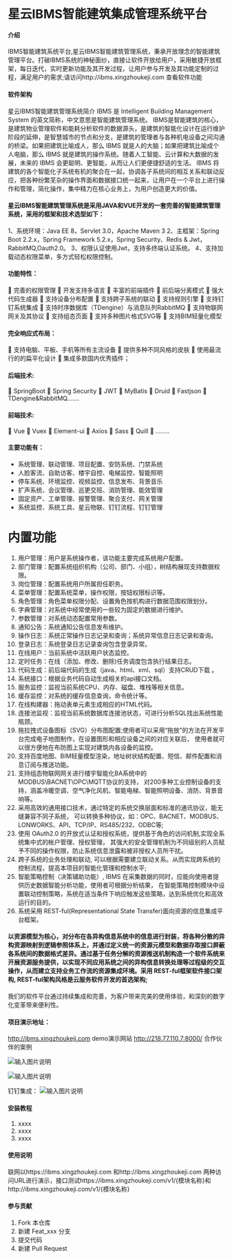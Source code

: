 #  星云IBMS智能建筑集成管理系统平台

#### 介绍
IBMS智能建筑系统平台,星云IBMS智能建筑管理系统，秉承开放理念的智能建筑管理平台。打破IBMS系统的神秘面纱，直接让软件开放给用户，采用敏捷开放框架，每日迭代，实时更新功能及其开发过程，让用户参与开发及其功能定制的过程，满足用户的需求;请访问http://ibms.xingzhoukeji.com 查看软件功能

#### 软件架构
星云IBMS智能建筑管理系统简介
IBMS 是 Intelligent Building Management System 的英文简称，中文意思是智能建筑管理系统。 IBMS是智能建筑的核心，是建筑物业管理软件和能耗分析软件的数据源头，是建筑的智能化设计在运行维护阶段的延伸，是智慧城市的节点和分支，是建筑的管理者与各种机电设备之间沟通的桥梁。如果把建筑比喻成人，那么 IBMS 就是人的大脑；如果把建筑比喻成个人电脑，那么 IBMS 就是建筑的操作系统。随着人工智能、云计算和大数据的发展，未来的 IBMS 会更聪明、更智能，从而让人们更便捷舒适的生活。 
IBMS 将建筑的各个智能化子系统有机的聚合在一起，协调各子系统间的相互关系和联动反应，把各种纷繁芜杂的操作界面和数据接口统一起来，让用户在一个平台上进行操作和管理，简化操作，集中精力在核心业务上，为用户创造更大的价值。 
 
#### 星云IBMS智能建筑管理系统是采用JAVA和VUE开发的一套完善的智能建筑管理系统，采用的框架和技术选型如下：
1、系统环境：Java EE 8，Servlet 3.0，Apache Maven 3
2、主框架：Spring Boot 2.2.x，Spring Framework 5.2.x，Spring Security、Redis & Jwt，RabbitMQ,Oauth2.0。
3、权限认证使用Jwt，支持多终端认证系统。
4、支持加载动态权限菜单，多方式轻松权限控制。

#### 功能特性：
	完善的权限管理
	开发支持多语言
	丰富的前端插件
	前后端分离模式
	强大代码生成器
	支持设备分布配置
	支持跨子系统的联动
	支持规则引擎
	支持钉钉系统集成
	支持时序数据库（TDengine）与消息队列RabbitMQ
	支持物联网网关及其协议
	支持组态页面
	支持多种图片格式SVG等
	支持BIM轻量化模型

#### 完全响应式布局：
	支持电脑、平板、手机等所有主流设备
	提供多种不同风格的皮肤
	使用最流行的的扁平化设计
	集成多款国内优秀插件；

#### 后端技术:
	SpringBoot
	Spring Security
	JWT
	MyBatis
	Druid
	Fastjson
	TDengine&RabbitMQ…….

#### 前端技术:
	Vue
	Vuex
	Element-ui
	Axios
	Sass
	Quill
	……..

#### 主要功能有：
* 系统管理、联动管理、项目配置、安防系统、门禁系统
* 人脸客流、自助访客、楼宇自控、电梯监控、智能照明
* 停车系统、环境监控、视频监控、信息发布、背景音乐
* 扩声系统、会议管理、巡更交班、消防管理、能效管理
* 固定资产、工单管理、报警管理、聚合支付、网关管理
* 系统监控、系统工具、星云物联、钉钉流程、钉钉管理
# 内置功能
1.	用户管理：用户是系统操作者，该功能主要完成系统用户配置。
2.	部门管理：配置系统组织机构（公司、部门、小组），树结构展现支持数据权限。
3.	岗位管理：配置系统用户所属担任职务。
4.	菜单管理：配置系统菜单，操作权限，按钮权限标识等。
5.	角色管理：角色菜单权限分配、设置角色按机构进行数据范围权限划分。
6.	字典管理：对系统中经常使用的一些较为固定的数据进行维护。
7.	参数管理：对系统动态配置常用参数。
8.	通知公告：系统通知公告信息发布维护。
9.	操作日志：系统正常操作日志记录和查询；系统异常信息日志记录和查询。
10.	登录日志：系统登录日志记录查询包含登录异常。
11.	在线用户：当前系统中活跃用户状态监控。
12.	定时任务：在线（添加、修改、删除)任务调度包含执行结果日志。
13.	代码生成：前后端代码的生成（java、html、xml、sql）支持CRUD下载 。
14.	系统接口：根据业务代码自动生成相关的api接口文档。
15.	服务监控：监视当前系统CPU、内存、磁盘、堆栈等相关信息。
16.	缓存监控：对系统的缓存信息查询，命令统计等。
17.	在线构建器：拖动表单元素生成相应的HTML代码。
18.	连接池监视：监视当前系统数据库连接池状态，可进行分析SQL找出系统性能瓶颈。
19.	拖拉拽式设备图标（SVG）分布图配置;使用者可以采用“拖放”的方法在开发平台完成电子地图制作，在设置图形和相应设备之间的对应关联后，
        使用者就可以很方便地在布防图上实现对建筑内各设备的监控。
20.	支持百度地图、BIM轻量模型渲染，地址树状结构配置、短信、邮件配置和消息订阅与推送功能。
21.	支持组态物联网网关进行楼宇智能化BA系统中的MODBUS\BACNET\OPC\MQTT协议的支持，
        对200多种工业控制设备的支持，涵盖冷暖空调、空气净化风机、智能电梯、智能照明设备、消防、背景音响等。
22.	采用高效的通用接口技术，通过特定的系统交换层面和标准的通讯协议，能无缝兼容不同子系统，
        可以转换多种协议，如：OPC、BACNET、MODBUS、 LONWORKS、API、TCP/IP、RS485/232、ODBC等;
23.	使用 OAuth2.0 的开放式认证和授权系统，提供基于角色的访问机制,实现全系统集中式的帐户管理、授权管理，
        其强大的安全管理机制为不同级别的人员赋予不同的操作权限，防止系统信息泄露和被非授权人员所干扰。 
24.	跨子系统的业务处理和联动, 可以根据需要建立联动关系。从而实现跨系统的控制流程，提高本项目的智能化管理和控制水平;
25.	智能策略控制（决策辅助功能）, IBMS 在采集数据的同时，应能向使用者提供历史数据智能分析功能，使用者可根据分析结果，
        在智能策略控制模块中设置联动控制策略，系统在适当条件下响应触发这些策略，达到系统优化和高效运行的目的。
26.	系统采用 REST-ful(Representational State Transfer)面向资源的信息集成平台框架。

#### 以资源模型为核心，对分布在各异构信息系统中的信息进行封装，将各种分散的异构资源映射到逻辑参照体系上，并通过定义统一的资源元模型和数据存取接口屏蔽各系统间的数据格式差异。通过基于任务分解的资源推送机制构造一个软件系统来开展资源服务提供，以实现不同应用系统之间的异构信息转换处理等过程级的交互操作，从而建立支持业务工作流的资源集成环境。采用 REST-ful框架软件接口架构, REST-ful架构风格是云服务软件开发的首选架构;

我们的软件平台通过持续集成和完善，为客户带来完美的使用体验，和深刻的数字化变革带来便利性。

#### 项目演示地址：
http://ibms.xingzhoukeji.com  demo演示网站
http://218.77.110.7:8000/   合作伙伴的案例

![输入图片说明](IBMS.jpg)
 
![输入图片说明](INDEX.gif)

钉钉集成：
![输入图片说明](dingding.png)

#### 安装教程

1. xxxx
2. xxxx
3. xxxx

#### 使用说明

联网以https://ibms.xingzhoukeji.com 和http://ibms.xingzhoukeji.com 两种访问URL进行演示，接口测试https://ibms.xingzhoukeji.com/v1/{模块名称}和http://ibms.xingzhoukeji.com/v1/{模块名称}

#### 参与贡献

1. Fork 本仓库
2. 新建 Feat_xxx 分支
3. 提交代码
4. 新建 Pull Request


